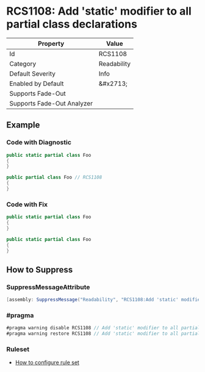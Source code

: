 # RCS1108: Add 'static' modifier to all partial class declarations

| Property | Value |
| -------- | ----- |
| Id | RCS1108 |
| Category | Readability |
| Default Severity | Info |
| Enabled by Default | &\#x2713; |
| Supports Fade\-Out |  |
| Supports Fade\-Out Analyzer |  |

## Example

### Code with Diagnostic

```csharp
public static partial class Foo
{
}

public partial class Foo // RCS1108
{
}
```

### Code with Fix

```csharp
public static partial class Foo
{
}

public static partial class Foo
{
}
```

## How to Suppress

### SuppressMessageAttribute

```csharp
[assembly: SuppressMessage("Readability", "RCS1108:Add 'static' modifier to all partial class declarations.", Justification = "<Pending>")]
```

### \#pragma

```csharp
#pragma warning disable RCS1108 // Add 'static' modifier to all partial class declarations.
#pragma warning restore RCS1108 // Add 'static' modifier to all partial class declarations.
```

### Ruleset

* [How to configure rule set](../HowToConfigureAnalyzers.md)
